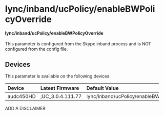 ﻿---
description: lync/inband/ucPolicy/enableBWPolicyOverride
search:
    keywords: ['lync','inband','ucPolicy','enableBWPolicyOverride']
---

# lync/inband/ucPolicy/enableBWPolicyOverride

#### lync/inband/ucPolicy/enableBWPolicyOverride

This parameter is configured from the Skype inband process and is NOT configured from the config file.



## Devices
This parameter is available on the following devices

| Device | Latest Firmware | Default Value |
|:---|:---|:---|
| audc450HD | ;UC_3.0.4.111.77 | lync/inband/ucPolicy/enableBWPolicyOverride=0 

ADD A DISCLAIMER
